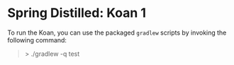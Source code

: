 # Spring Distilled: Koan 1

To run the Koan, you can use the packaged `gradlew` scripts by invoking the following command:

> \> ./gradlew -q test

